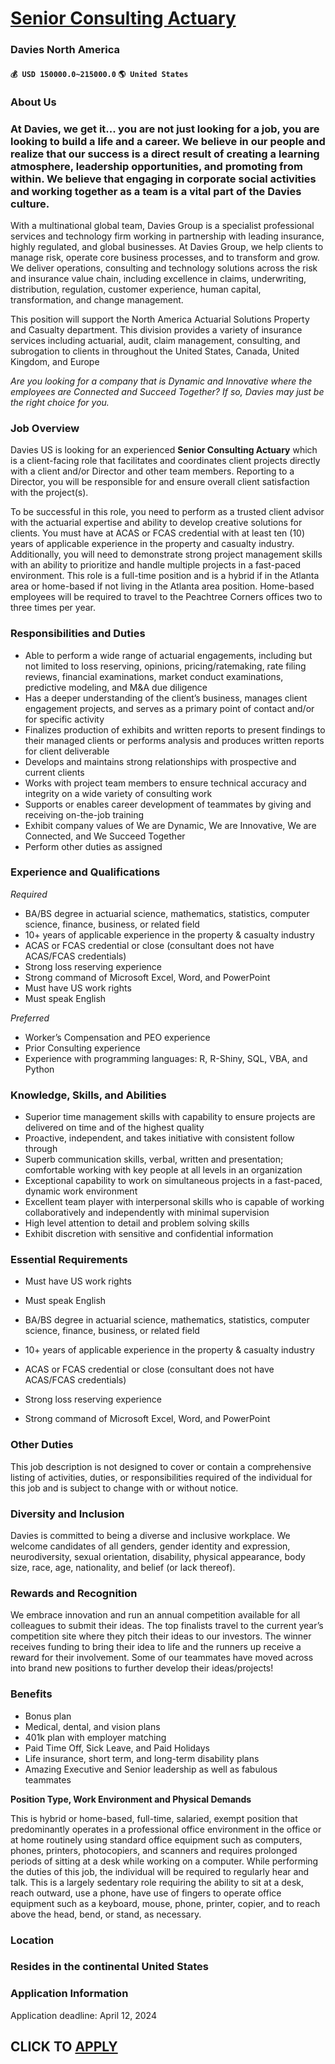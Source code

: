 # [Senior Consulting Actuary](https://www.remotewlb.com/apply/senior-consulting-actuary)  
### Davies North America  
#### `💰 USD 150000.0~215000.0` `🌎 United States`  

### About Us

### At Davies, we get it... you are not just looking for a job, you are looking to build a life and a career. We believe in our people and realize that our success is a direct result of creating a learning atmosphere, leadership opportunities, and promoting from within. We believe that engaging in corporate social activities and working together as a team is a vital part of the Davies culture.

With a multinational global team, Davies Group is a specialist professional services and technology firm working in partnership with leading insurance, highly regulated, and global businesses. At Davies Group, we help clients to manage risk, operate core business processes, and to transform and grow. We deliver operations, consulting and technology solutions across the risk and insurance value chain, including excellence in claims, underwriting, distribution, regulation, customer experience, human capital, transformation, and change management.

This position will support the North America Actuarial Solutions Property and Casualty department. This division provides a variety of insurance services including actuarial, audit, claim management, consulting, and subrogation to clients in throughout the United States, Canada, United Kingdom, and Europe

 _Are you looking for a company that is Dynamic and Innovative where the employees are Connected and Succeed Together? If so, Davies may just be the right choice for you._

### Job Overview

Davies US is looking for an experienced **Senior Consulting Actuary** which is a client-facing role that facilitates and coordinates client projects directly with a client and/or Director and other team members. Reporting to a Director, you will be responsible for and ensure overall client satisfaction with the project(s).

To be successful in this role, you need to perform as a trusted client advisor with the actuarial expertise and ability to develop creative solutions for clients. You must have at ACAS or FCAS credential with at least ten (10) years of applicable experience in the property and casualty industry. Additionally, you will need to demonstrate strong project management skills with an ability to prioritize and handle multiple projects in a fast-paced environment. This role is a full-time position and is a hybrid if in the Atlanta area or home-based if not living in the Atlanta area position. Home-based employees will be required to travel to the Peachtree Corners offices two to three times per year.

### Responsibilities and Duties

  * Able to perform a wide range of actuarial engagements, including but not limited to loss reserving, opinions, pricing/ratemaking, rate filing reviews, financial examinations, market conduct examinations, predictive modeling, and M&A due diligence
  * Has a deeper understanding of the client’s business, manages client engagement projects, and serves as a primary point of contact and/or for specific activity
  * Finalizes production of exhibits and written reports to present findings to their managed clients or performs analysis and produces written reports for client deliverable
  * Develops and maintains strong relationships with prospective and current clients
  * Works with project team members to ensure technical accuracy and integrity on a wide variety of consulting work
  * Supports or enables career development of teammates by giving and receiving on-the-job training
  * Exhibit company values of We are Dynamic, We are Innovative, We are Connected, and We Succeed Together
  * Perform other duties as assigned

### Experience and Qualifications

 _Required_

  * BA/BS degree in actuarial science, mathematics, statistics, computer science, finance, business, or related field
  * 10+ years of applicable experience in the property & casualty industry
  * ACAS or FCAS credential or close (consultant does not have ACAS/FCAS credentials)
  * Strong loss reserving experience
  * Strong command of Microsoft Excel, Word, and PowerPoint
  * Must have US work rights
  * Must speak English

 _Preferred_

  * Worker’s Compensation and PEO experience
  * Prior Consulting experience
  * Experience with programming languages: R, R-Shiny, SQL, VBA, and Python

### Knowledge, Skills, and Abilities

  * Superior time management skills with capability to ensure projects are delivered on time and of the highest quality
  * Proactive, independent, and takes initiative with consistent follow through
  * Superb communication skills, verbal, written and presentation; comfortable working with key people at all levels in an organization
  * Exceptional capability to work on simultaneous projects in a fast-paced, dynamic work environment
  * Excellent team player with interpersonal skills who is capable of working collaboratively and independently with minimal supervision
  * High level attention to detail and problem solving skills
  * Exhibit discretion with sensitive and confidential information

### Essential Requirements

  * Must have US work rights
  * Must speak English

  * BA/BS degree in actuarial science, mathematics, statistics, computer science, finance, business, or related field
  * 10+ years of applicable experience in the property & casualty industry
  * ACAS or FCAS credential or close (consultant does not have ACAS/FCAS credentials)
  * Strong loss reserving experience
  * Strong command of Microsoft Excel, Word, and PowerPoint

### Other Duties

This job description is not designed to cover or contain a comprehensive listing of activities, duties, or responsibilities required of the individual for this job and is subject to change with or without notice.

### Diversity and Inclusion

Davies is committed to being a diverse and inclusive workplace. We welcome candidates of all genders, gender identity and expression, neurodiversity, sexual orientation, disability, physical appearance, body size, race, age, nationality, and belief (or lack thereof).

### Rewards and Recognition

We embrace innovation and run an annual competition available for all colleagues to submit their ideas. The top finalists travel to the current year’s competition site where they pitch their ideas to our investors. The winner receives funding to bring their idea to life and the runners up receive a reward for their involvement. Some of our teammates have moved across into brand new positions to further develop their ideas/projects!

### Benefits

  * Bonus plan
  * Medical, dental, and vision plans
  * 401k plan with employer matching
  * Paid Time Off, Sick Leave, and Paid Holidays
  * Life insurance, short term, and long-term disability plans
  * Amazing Executive and Senior leadership as well as fabulous teammates

 **Position Type, Work Environment and Physical Demands**

This is hybrid or home-based, full-time, salaried, exempt position that predominantly operates in a professional office environment in the office or at home routinely using standard office equipment such as computers, phones, printers, photocopiers, and scanners and requires prolonged periods of sitting at a desk while working on a computer. While performing the duties of this job, the individual will be required to regularly hear and talk. This is a largely sedentary role requiring the ability to sit at a desk, reach outward, use a phone, have use of fingers to operate office equipment such as a keyboard, mouse, phone, printer, copier, and to reach above the head, bend, or stand, as necessary.

### Location

### Resides in the continental United States

### Application Information

Application deadline: April 12, 2024

  
## CLICK TO [APPLY](https://www.remotewlb.com/apply/senior-consulting-actuary)

